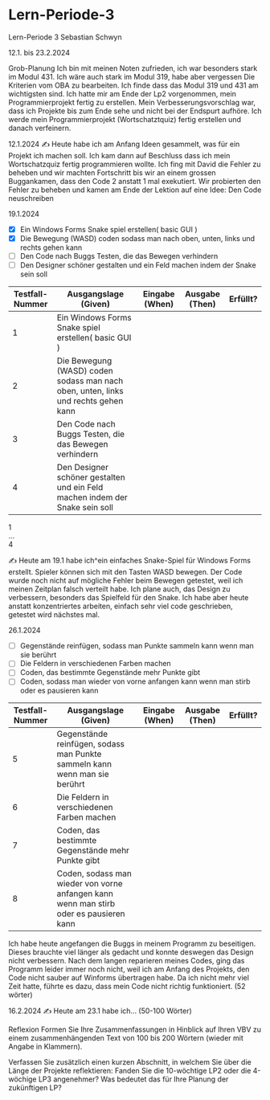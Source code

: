 # Lern-Periode-3

Lern-Periode 3
Sebastian Schwyn

12.1. bis 23.2.2024

Grob-Planung
Ich bin mit meinen Noten zufrieden, ich war besonders stark im Modul 431. Ich wäre auch stark im Modul 319, habe aber vergessen Die Kriterien vom OBA zu bearbeiten. Ich finde dass das Modul 319 und 431 am wichtigsten sind. Ich hatte mir am Ende der Lp2 vorgenommen, mein Programmierprojekt fertig zu erstellen. 
Mein Verbesserungsvorschlag war, dass ich Projekte bis zum Ende sehe und nicht bei der Endspurt aufhöre.
Ich werde mein Programmierprojekt (Wortschatztquiz) fertig erstellen und danach verfeinern.

12.1.2024
✍️ Heute habe ich am Anfang Ideen gesammelt, was für ein Projekt ich machen soll. Ich kam dann auf Beschluss dass ich mein Wortschatzquiz fertig programmieren wollte. Ich fing mit David die Fehler zu beheben und wir machten Fortschritt bis wir an einem grossen Buggankamen, dass den Code 2 anstatt 1 mal exekutiert. Wir probierten den Fehler zu beheben und kamen am Ende der Lektion auf eine Idee: Den Code neuschreiben

19.1.2024
- [x] Ein Windows Forms Snake spiel erstellen( basic GUI )
- [x] Die Bewegung (WASD) coden sodass man nach oben, unten, links und rechts gehen kann
- [ ] Den Code nach Buggs Testen, die das Bewegen verhindern
- [ ] Den Designer schöner gestalten und ein Feld machen indem der Snake sein soll

| Testfall-Nummer	| Ausgangslage (Given) |	Eingabe (When)|	Ausgabe (Then)	| Erfüllt?|
|-----------------|----------------------|----------------|-----------------|---------|
1 | Ein Windows Forms Snake spiel erstellen( basic GUI )  |   |   |   |
2 | Die Bewegung (WASD) coden sodass man nach oben, unten, links und rechts gehen kann  |   |   |   |
3 | Den Code nach Buggs Testen, die das Bewegen verhindern  |   |   |   |
4 | Den Designer schöner gestalten und ein Feld machen indem der Snake sein soll  |   |   |   |

1				
...				
4				

✍️ Heute am 19.1 habe ich^ein einfaches Snake-Spiel für Windows Forms erstellt. Spieler können sich mit den Tasten WASD bewegen. Der Code wurde noch nicht auf mögliche Fehler beim Bewegen getestet, weil ich meinen Zeitplan falsch verteilt habe. Ich plane auch, das Design zu verbessern, besonders das Spielfeld für den Snake. Ich habe aber heute anstatt konzentriertes arbeiten, einfach sehr viel code geschrieben, getestet wird nächstes mal.
 


26.1.2024
- [ ] Gegenstände reinfügen, sodass man Punkte sammeln kann wenn man sie berührt
- [ ] Die Feldern in verschiedenen Farben machen
- [ ] Coden, das bestimmte Gegenstände mehr Punkte gibt
- [ ] Coden, sodass man wieder von vorne anfangen kann wenn man stirb oder es pausieren kann

| Testfall-Nummer	| Ausgangslage (Given) |	Eingabe (When)|	Ausgabe (Then)	| Erfüllt?|
|-----------------|----------------------|----------------|-----------------|---------|
5 | Gegenstände reinfügen, sodass man Punkte sammeln kann wenn man sie berührt  |   |   |   |
6 | Die Feldern in verschiedenen Farben machen  |   |   |   |
7 | Coden, das bestimmte Gegenstände mehr Punkte gibt  |   |   |   |
8 | Coden, sodass man wieder von vorne anfangen kann wenn man stirb oder es pausieren kann  |   |   |   |



Ich habe heute angefangen die Buggs in meinem Programm zu beseitigen. Dieses brauchte viel länger als gedacht und konnte deswegen das Design nicht verbessern. Nach dem langen reparieren meines Codes, ging das Programm leider immer noch nicht, weil ich am Anfang des Projekts, den Code nicht sauber auf Winforms übertragen habe. Da ich nicht mehr viel Zeit hatte, führte es dazu, dass mein Code nicht richtig funktioniert. (52 wörter)



16.2.2024
✍️ Heute am 23.1 habe ich... (50-100 Wörter)

Reflexion
Formen Sie Ihre Zusammenfassungen in Hinblick auf Ihren VBV zu einem zusammenhängenden Text von 100 bis 200 Wörtern (wieder mit Angabe in Klammern).

Verfassen Sie zusätzlich einen kurzen Abschnitt, in welchem Sie über die Länge der Projekte reflektieren: Fanden Sie die 10-wöchtige LP2 oder die 4-wöchige LP3 angenehmer? Was bedeutet das für Ihre Planung der zukünftigen LP?
